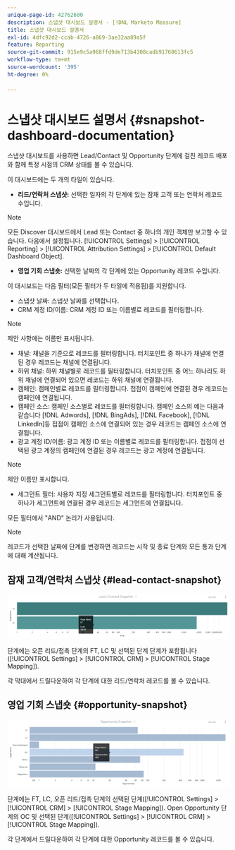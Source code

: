 ```yaml
---
unique-page-id: 42762600
description: 스냅샷 대시보드 설명서 - [!DNL Marketo Measure]
title: 스냅샷 대시보드 설명서
exl-id: 4dfc92d2-ccab-4726-a869-3ae32aa89a5f
feature: Reporting
source-git-commit: 915e9c5a968ffd9de713b4308cadb91768613fc5
workflow-type: tm+mt
source-wordcount: '395'
ht-degree: 0%

---
```


# 스냅샷 대시보드 설명서 {#snapshot-dashboard-documentation}

스냅샷 대시보드를 사용하면 Lead/Contact 및 Opportunity 단계에 걸친 레코드 배포와 함께 특정 시점의 CRM 상태를 볼 수 있습니다.

이 대시보드에는 두 개의 타일이 있습니다.

* **리드/연락처 스냅샷:** 선택한 일자의 각 단계에 있는 잠재 고객 또는 연락처 레코드 수입니다.

>[!NOTE]
>
>모든 Discover 대시보드에서 Lead 또는 Contact 중 하나의 개인 객체만 보고할 수 있습니다. 다음에서 설정됩니다. [!UICONTROL Settings] > [!UICONTROL Reporting] > [!UICONTROL Attribution Settings] > [!UICONTROL Default Dashboard Object].

* **영업 기회 스냅숏:** 선택한 날짜의 각 단계에 있는 Opportunity 레코드 수입니다.

이 대시보드는 다음 필터(모든 필터가 두 타일에 적용됨)를 지원합니다.

* 스냅샷 날짜: 스냅샷 날짜를 선택합니다.
* CRM 계정 ID/이름: CRM 계정 ID 또는 이름별로 레코드를 필터링합니다.

>[!NOTE]
>
>제안 사항에는 이름만 표시됩니다.

* 채널: 채널을 기준으로 레코드를 필터링합니다. 터치포인트 중 하나가 채널에 연결된 경우 레코드는 채널에 연결됩니다.
* 하위 채널: 하위 채널별로 레코드를 필터링합니다. 터치포인트 중 어느 하나라도 하위 채널에 연결되어 있으면 레코드는 하위 채널에 연결됩니다.
* 캠페인: 캠페인별로 레코드를 필터링합니다. 접점이 캠페인에 연결된 경우 레코드는 캠페인에 연결됩니다.
* 캠페인 소스: 캠페인 소스별로 레코드를 필터링합니다. 캠페인 소스의 예는 다음과 같습니다 [!DNL Adwords], [!DNL BingAds], [!DNL Facebook], [!DNL LinkedIn]등 접점이 캠페인 소스에 연결되어 있는 경우 레코드는 캠페인 소스에 연결됩니다.
* 광고 계정 ID/이름: 광고 계정 ID 또는 이름별로 레코드를 필터링합니다. 접점이 선택된 광고 계정의 캠페인에 연결된 경우 레코드는 광고 계정에 연결됩니다.

>[!NOTE]
>
>제안 이름만 표시합니다.

* 세그먼트 필터: 사용자 지정 세그먼트별로 레코드를 필터링합니다. 터치포인트 중 하나가 세그먼트에 연결된 경우 레코드는 세그먼트에 연결됩니다.

모든 필터에서 &quot;AND&quot; 논리가 사용됩니다.

>[!NOTE]
>
>레코드가 선택한 날짜에 단계를 변경하면 레코드는 시작 및 종료 단계와 모든 통과 단계에 대해 계산됩니다.

## 잠재 고객/연락처 스냅샷 {#lead-contact-snapshot}

![](assets/one.png)

단계에는 오픈 리드/접촉 단계의 FT, LC 및 선택된 단계 단계가 포함됩니다([!UICONTROL Settings] > [!UICONTROL CRM] > [!UICONTROL Stage Mapping]).

각 막대에서 드릴다운하여 각 단계에 대한 리드/연락처 레코드를 볼 수 있습니다.

## 영업 기회 스냅숏 {#opportunity-snapshot}

![](assets/two.png)

단계에는 FT, LC, 오픈 리드/접촉 단계의 선택된 단계([!UICONTROL Settings] > [!UICONTROL CRM] > [!UICONTROL Stage Mapping]). Open Opportunity 단계의 OC 및 선택된 단계([!UICONTROL Settings] > [!UICONTROL CRM] > [!UICONTROL Stage Mapping]).

각 단계에서 드릴다운하여 각 단계에 대한 Opportunity 레코드를 볼 수 있습니다.
